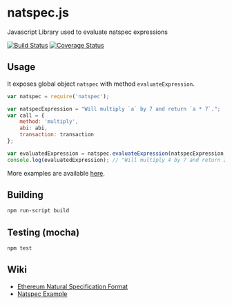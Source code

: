 # natspec.js
Javascript Library used to evaluate natspec expressions

[![Build Status][travis-image]][travis-url] [![Coverage Status][coveralls-image]][coveralls-url]

[travis-image]: https://travis-ci.org/ethereum/natspec.js.svg
[travis-url]: https://travis-ci.org/ethereum/natspec.js
[coveralls-image]: https://coveralls.io/repos/ethereum/natspec.js/badge.svg?branch=master
[coveralls-url]: https://coveralls.io/r/ethereum/natspec.js?branch=master

## Usage

It exposes global object `natspec` with method `evaluateExpression`.

```javascript
var natspec = require('natspec');

var natspecExpression = "Will multiply `a` by 7 and return `a * 7`.";
var call = {
    method: 'multiply',
    abi: abi,
    transaction: transaction
};

var evaluatedExpression = natspec.evaluateExpression(natspecExpression, call);
console.log(evaluatedExpression); // "Will multiply 4 by 7 and return 28."
```

More examples are available [here](https://github.com/ethereum/natspec.js/blob/master/test/test.js).

## Building

```bash
npm run-script build
```

## Testing (mocha)

```bash
npm test
```

## Wiki

* [Ethereum Natural Specification Format](https://github.com/ethereum/wiki/wiki/Ethereum-Natural-Specification-Format)
* [Natspec Example](https://github.com/ethereum/wiki/wiki/Natspec-Example)

